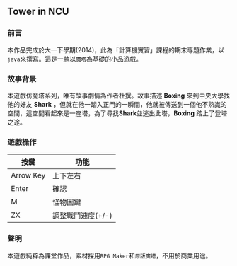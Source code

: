 ## Tower in NCU

### 前言
本作品完成於大一下學期(2014)，此為「計算機實習」課程的期末專題作業，以`java`來撰寫。這是一款以`魔塔`為基礎的小品遊戲。

### 故事背景
本遊戲仿魔塔系列，唯有故事劇情為作者杜撰。故事描述 **Boxing** 來到中央大學找他的好友 **Shark** ，但就在他一踏入正門的一瞬間，他就被傳送到一個他不熟識的空間，這空間看起來是一座塔，為了尋找**Shark**並逃出此塔，**Boxing** 踏上了登塔之途。

### 遊戲操作
|按鍵|功能|
|------|-------|
|Arrow Key|上下左右|
|Enter|確認|
|M|怪物圖鍵|
|ZX|調整戰鬥速度(+/-)|

### 聲明
本遊戲純粹為課堂作品，素材採用`RPG Maker`和`原版魔塔`，不用於商業用途。